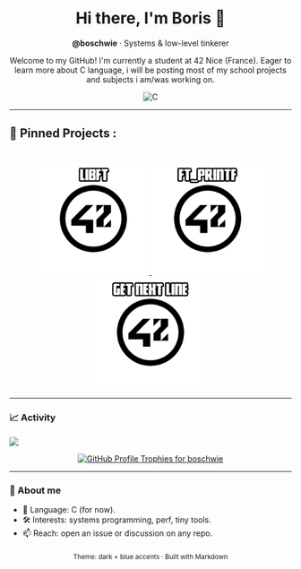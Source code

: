 <!-- Header -->
<h1 align="center">Hi there, I'm Boris 👋</h1>
<p align="center">
  <strong>@boschwie</strong> · Systems & low-level tinkerer
</p>

<!-- Short tagline -->
<p align="center">
  Welcome to my GitHub! I'm currently a student at 42 Nice (France).
  Eager to learn more about C language, i will be posting most of my school projects and subjects i am/was working on.
</p>

<!-- Tech stack (C only) -->
<p align="center">
  <img alt="C" src="https://img.shields.io/badge/C-00599C?style=for-the-badge&logo=c&logoColor=white">
</p>

---

<h2 align="left">📌 Pinned Projects :</h2>

###

<p align="left"><p align="center"><br>
    <a href="https://github.com/IBobbyI/Libft42">
        <img width="200" src="https://github.com/IBobbyI/IBobbyI/blob/main/Libft%20Logo.png"/>
    </a>
    <a href="https://github.com/IBobbyI/Ft_Printf42">
        <img width="200" src="https://github.com/IBobbyI/IBobbyI/blob/main/Printf%20Logo.png"/>
        <!--   <img align="center" src="https://github-readme-stats.vercel.app/api/pin/?username=leviarista&repo=eco-stats-peru&show_icons=true&theme=tokyonight&show_owner=false" /> -->
    </a>
    <a href="https://github.com/IBobbyI/Get_Next_Line42">
        <img width="200" src="https://github.com/IBobbyI/IBobbyI/blob/main/GNL%20Logo.png"/>
        <!--   <img align="center" src="https://github-readme-stats.vercel.app/api/pin/?username=leviarista&repo=twenty_one_mining&show_icons=true&theme=tokyonight&show_owner=false" /> -->
    </a>
</p>

---

### 📈 Activity

<!-- Github Stat Cards -->
<a href="https://github.com/IBobbyI/github-readme-stats">
  <img height=200 align="center" src="github-readme-stats-boris-projects-7ceee052.vercel.app" />
</a>
<!-- <a href="https://github.com/anuraghazra/convoychat">
  <img height=200 align="center" src="https://github-readme-stats.vercel.app/api/top-langs?username=anuraghazra&layout=compact&langs_count=8&card_width=320" />
</a> -->

<!-- Trophies (official embed style). If it ever shows as a link, it's likely a fetch/cache hiccup. -->
<p align="center">
  <a href="https://github.com/ryo-ma/github-profile-trophy">
    <img 
      src="https://github-profile-trophy.vercel.app/?username=boschwie&theme=tokyonight&no-bg=true&no-frame=true&margin-w=10"
      alt="GitHub Profile Trophies for boschwie"
    />
  </a>
</p>

---

### 🧭 About me
- 💾 Language: C (for now).
- 🛠️ Interests: systems programming, perf, tiny tools.
- 📫 Reach: open an issue or discussion on any repo.

<!-- Compact footer -->
<p align="center">
  <sub>Theme: dark + blue accents · Built with Markdown</sub>
</p>
